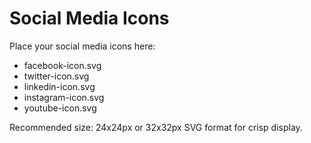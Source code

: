 # Social Media Icons

Place your social media icons here:

- facebook-icon.svg
- twitter-icon.svg  
- linkedin-icon.svg
- instagram-icon.svg
- youtube-icon.svg

Recommended size: 24x24px or 32x32px SVG format for crisp display.
